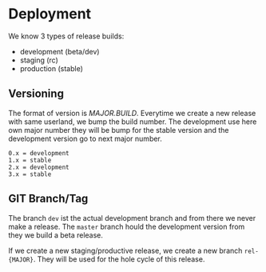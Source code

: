# Deployment

We know 3 types of release builds:
- development (beta/dev)
- staging (rc)
- production (stable)

## Versioning
The format of version is *MAJOR.BUILD*. Everytime we create a new release with same userland, we bump the build number.
The development use here own major number they will be bump for the stable version and the development version go to next major number.

```
0.x = development
1.x = stable
2.x = development
3.x = stable
```

## GIT Branch/Tag
The branch `dev` ist the actual development branch and from there we never make a release. The `master` branch hould the development
version from they we build a beta release.

If we create a new staging/productive release, we create a new branch `rel-{MAJOR}`. They will be used for the hole cycle of this release.
